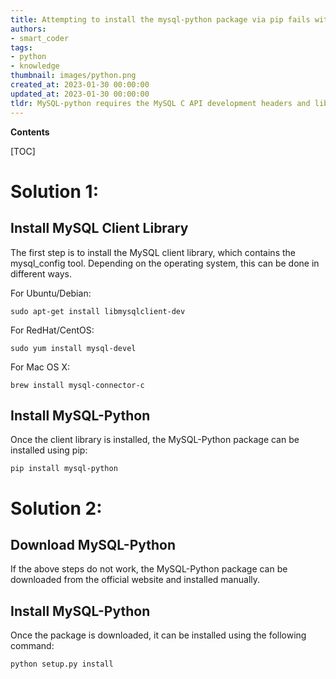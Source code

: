 ```yaml
---
title: Attempting to install the mysql-python package via pip fails with an environmenterror due to mysql_config not being found
authors:
- smart_coder
tags:
- python
- knowledge
thumbnail: images/python.png
created_at: 2023-01-30 00:00:00
updated_at: 2023-01-30 00:00:00
tldr: MySQL-python requires the MySQL C API development headers and libraries to be installed on your machine.
---
```


**Contents**

[TOC]

# Solution 1:

## Install MySQL Client Library

The first step is to install the MySQL client library, which contains the mysql_config tool. Depending on the operating system, this can be done in different ways.

For Ubuntu/Debian:

```
sudo apt-get install libmysqlclient-dev
```

For RedHat/CentOS:

```
sudo yum install mysql-devel
```

For Mac OS X:

```
brew install mysql-connector-c
```

## Install MySQL-Python

Once the client library is installed, the MySQL-Python package can be installed using pip:

```
pip install mysql-python
```

# Solution 2:

## Download MySQL-Python

If the above steps do not work, the MySQL-Python package can be downloaded from the official website and installed manually.

## Install MySQL-Python

Once the package is downloaded, it can be installed using the following command:

```
python setup.py install
```
